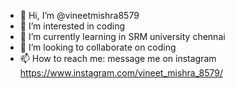 - 👋 Hi, I’m @vineetmishra8579
- 👀 I’m interested in coding
- 🌱 I’m currently learning in SRM university chennai
- 💞️ I’m looking to collaborate on coding
- 📫 How to reach me: message me on instagram
https://www.instagram.com/vineet_mishra_8579/

<!---
vineetmishra8579/vineetmishra8579 is a ✨ special ✨ repository because its `README.md` (this file) appears on your GitHub profile.
You can click the Preview link to take a look at your changes.
--->
